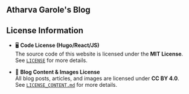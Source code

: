 ## Atharva Garole's Blog



## License Information

- 🖥️ **Code License (Hugo/React/JS)**  
  The source code of this website is licensed under the **MIT License**.  
  See [`LICENSE`](LICENSE) for more details.

- 📄 **Blog Content & Images License**  
  All blog posts, articles, and images are licensed under **CC BY 4.0**.  
  See [`LICENSE_CONTENT.md`](LICENSE_CONTENT.md) for more details.
